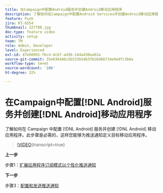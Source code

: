 ```yaml
---
title: 在Campaign中配置Android服务并创建Android移动应用程序
description: 了解如何在Campaign中配置Android Services并创建Android移动应用程序。 我们将Neotrip应用程序定义为推送通知目标时需要此信息。
feature: Push
jira: KT-6554
thumbnail: 327788.jpg
doc-type: feature video
activity: setup
team: TM
role: Admin, Developer
level: Experienced
exl-id: 47e66991-fbc4-4cbf-ad36-144a430ea62a
source-git-commit: 35e036486c5b533b54b3f626d88734e9a9fc3b8a
workflow-type: tm+mt
source-wordcount: '106'
ht-degree: 32%

---
```


# 在Campaign中配置[!DNL Android]服务并创建[!DNL Android]移动应用程序

了解如何在 Campaign 中配置 [!DNL Android] 服务并创建 [!DNL Android] 移动应用程序。此步骤是必需的，这样您能够为推送通知定义目标移动应用程序。

>[!VIDEO](https://video.tv.adobe.com/v/327788?quality=12&learn=on){transcript=true}

**上一步**

步骤1：[扩展应用程序订阅模式以个性化推送通知](/help/tutorial-getting-started-with-push-notifications-for-android/extending-the-app-subscription-schema.md)

**下一步**

步骤3：[配置和发送推送通知](/help/tutorial-getting-started-with-push-notifications-for-android/configuring-and-sending-push-notifications.md)
